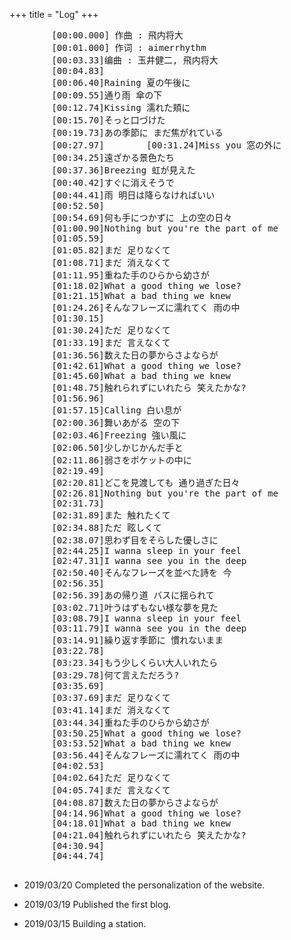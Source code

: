 +++
title = "Log"
+++
<link rel="stylesheet" href="../../kosugi-maru.css">
<link rel="stylesheet" href="../../css/APlayer.min.css">
<div id="aplayer">
	<pre class="aplayer-lrc-content">
        [00:00.000] 作曲 : 飛内将大
        [00:01.000] 作词 : aimerrhythm
        [00:03.33]编曲 : 玉井健二, 飛内将大
        [00:04.83]
        [00:06.40]Raining 夏の午後に
        [00:09.55]通り雨 傘の下
        [00:12.74]Kissing 濡れた頬に
        [00:15.70]そっと口づけた
        [00:19.73]あの季節に まだ焦がれている
        [00:27.97]        [00:31.24]Miss you 窓の外に
        [00:34.25]遠ざかる景色たち
        [00:37.36]Breezing 虹が見えた
        [00:40.42]すぐに消えそうで
        [00:44.41]雨 明日は降らなければいい
        [00:52.50]
        [00:54.69]何も手につかずに 上の空の日々
        [01:00.90]Nothing but you're the part of me
        [01:05.59]
        [01:05.82]まだ 足りなくて
        [01:08.71]まだ 消えなくて
        [01:11.95]重ねた手のひらから幼さが
        [01:18.02]What a good thing we lose?
        [01:21.15]What a bad thing we knew
        [01:24.26]そんなフレーズに濡れてく 雨の中
        [01:30.15]
        [01:30.24]ただ 足りなくて
        [01:33.19]まだ 言えなくて
        [01:36.56]数えた日の夢からさよならが
        [01:42.61]What a good thing we lose?
        [01:45.60]What a bad thing we knew
        [01:48.75]触れられずにいれたら 笑えたかな?
        [01:56.96]
        [01:57.15]Calling 白い息が
        [02:00.36]舞いあがる 空の下
        [02:03.46]Freezing 強い風に
        [02:06.50]少しかじかんだ手と
        [02:11.86]弱さをポケットの中に
        [02:19.49]
        [02:20.81]どこを見渡しても 通り過ぎた日々
        [02:26.81]Nothing but you're the part of me
        [02:31.73]
        [02:31.89]また 触れたくて
        [02:34.88]ただ 眩しくて
        [02:38.07]思わず目をそらした優しさに
        [02:44.25]I wanna sleep in your feel
        [02:47.31]I wanna see you in the deep
        [02:50.40]そんなフレーズを並べた詩を 今
        [02:56.35]
        [02:56.39]あの帰り道 バスに揺られて
        [03:02.71]叶うはずもない様な夢を見た
        [03:08.79]I wanna sleep in your feel
        [03:11.79]I wanna see you in the deep
        [03:14.91]繰り返す季節に 慣れないまま
        [03:22.78]
        [03:23.34]もう少しくらい大人いれたら
        [03:29.78]何て言えただろう?
        [03:35.69]
        [03:37.69]まだ 足りなくて
        [03:41.14]まだ 消えなくて
        [03:44.34]重ねた手のひらから幼さが
        [03:50.25]What a good thing we lose?
        [03:53.52]What a bad thing we knew
        [03:56.44]そんなフレーズに濡れてく 雨の中
        [04:02.53]
        [04:02.64]ただ 足りなくて
        [04:05.74]まだ 言えなくて
        [04:08.87]数えた日の夢からさよならが
        [04:14.96]What a good thing we lose?
        [04:18.01]What a bad thing we knew
        [04:21.04]触れられずにいれたら 笑えたかな?
        [04:30.94]
        [04:44.74]
    </pre>
</div>
<script src="../../js/APlayer.min.js"></script>

<script>
const ap = new APlayer({
    container: document.getElementById('aplayer'),
	fixed: false,
	mini: false,
	autoplay: true,
	theme: '#b7daff',
	loop: 'all',
	order: 'list',
	preload: 'auto',
	volume: 0.8,
    audio: [{
		name: 'Ref:rain',
		artist: 'Aimer',
        //url: '../../music/Ref-rain-Aimer.mp3',
		//cover: '../../music/Ref-rain-Aimer.jpg',
		url: 'https://yxl-blog.oss-cn-beijing.aliyuncs.com/music/Ref-rain-Aimer.mp3',
		cover: 'https://yxl-blog.oss-cn-beijing.aliyuncs.com/music/Ref-rain-Aimer.jpg',
		mutex: true,
		listFolded: true,
    }],
	lrcType: 2,
});
</script>

- 2019/03/20 Completed the personalization of the website.

- 2019/03/19 Published the first blog.

- 2019/03/15 Building a station.
